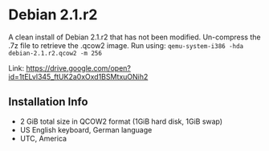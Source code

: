 # Debian 2.1.r2
A clean install of Debian 2.1.r2 that has not been modified. Un-compress the .7z file to retrieve the .qcow2 image. Run using: `qemu-system-i386 -hda debian-2.1.r2.qcow2 -m 256`

Link: https://drive.google.com/open?id=1tELvl345_ftUK2a0xOxd1BSMtxuONih2

## Installation Info
- 2 GiB total size in QCOW2 format (1GiB hard disk, 1GiB swap)
- US English keyboard, German language
- UTC, America
